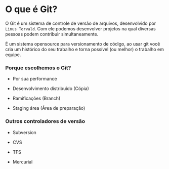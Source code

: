 # O que é Git?

O Git é um sistema de controle de versão de arquivos, desenvolvido por `Linus Torvald`. Com ele podemos desenvolver projetos na qual diversas pessoas podem contribuir simultaneamente.

É um sistema opensource para versionamento de código, ao usar git você cria um histórico do seu trabalho e torna possível (ou melhor) o trabalho em equipe.

### Porque escolhemos o Git?

- Por sua performance

- Desenvolvimento distribuído (Cópia)

- Ramificações (Branch)

- Staging área (Área de preparação)

### Outros controladores de versão

- Subversion

- CVS

- TFS

- Mercurial
